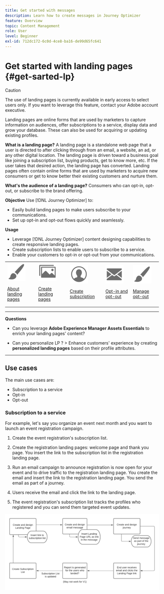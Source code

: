 ```yaml
---
title: Get started with messages
description: Learn how to create messages in Journey Optimizer
feature: Overview
topic: Content Management
role: User
level: Beginner
exl-id: 712dc172-6c0d-4ce8-ba16-de99d65fc641
---
```

# Get started with landing pages {#get-sarted-lp}

>[!CAUTION]
>
>The use of landing pages is currently available in early access to select users only. If you want to leverage this feature, contact your Adobe account executive.

Landing pages are online forms that are used by marketers to capture information on audiences, offer subscriptions to a service, display data and grow your database. These can also be used for acquiring or updating existing profiles.

**What is a landing page?**
A landing page is a standalone web page that a user is directed to after clicking through from an email, a website, an ad, or any other digital location. The landing page is driven toward a business goal like joining a subscription list, buying products, get to know more, etc. If the user takes that desired action, the landing page has converted. Landing pages often contain online forms that are used by marketers to acquire new consumers or get to know better their existing customers and nurture them.

**What's the audience of a landing page?**
Consumers who can opt-in, opt-out, or subscribe to the brand offering.

**Objective**
Use [!DNL Journey Optimizer] to:
* Easily build landing pages to make users subscribe to your communications.
* Set up opt-in and opt-out flows quickly and seamlessly.
<!--Easily build attractive/efficient landing pages to drive the best conversion.-->

**Usage**
* Leverage [!DNL Journey Optimizer] content designing capabilities to create responsive landing pages.
* Create subscription lists to enable users to subscribe to a service.
* Enable your customers to opt-in or opt-out from your communications.

<table>
<tr>
<td><img src="../assets/do-not-localize/icon_design.svg" width="60px"><p><a href="create-lp.md">About landing pages</a></p></td>
<td><img src="../assets/do-not-localize/icon_assets.svg" width="60px"><p><a href="create-lp.md">Create landing pages</a></p></td>
<td><img src="../assets/do-not-localize/icon_personalization.svg" width="60px"><p><a href="create-lp.md">Create subscription</a></p></td>
<td><img src="../assets/do-not-localize/icon_messages.svg" width="60px"><p><a href="create-lp.md">Opt-in and opt-out</a></p></td>
<td><img src="../assets/do-not-localize/icon_design.svg" width="60px"><p><a href="consent.md">Manage opt-out</a></p></td>
</tr>
</table>

***

**Questions**

* Can you leverage **Adobe Experience Manager Assets Essentials** to enrich your landing pages' content?

* Can you personalize LP ? > Enhance customers' experience by creating **personalized landing pages** based on their profile attributes.

***

## Use cases

The main use cases are:
* Subscription to a service
* Opt-in
* Opt-out

### Subscription to a service

For example, let's say you organize an event next month and you want to launch an event registration campaign.

1. Create the event registration's subscription list.

1. Create the registration landing pages: welcome page and thank you page. You insert the link to the subscription list in the registration landing page.

1. Run an email campaign to announce registration is now open for your event and to drive traffic to the registration landing page. You create the email and insert the link to the registration landing page. You send the email as part of a journey.

1. Users receive the email and click the link to the landing page.

1. The event registration's subscription list tracks the profiles who registered and you can send them targeted event updates.

![](../assets/lp_subscription-uc.png)



